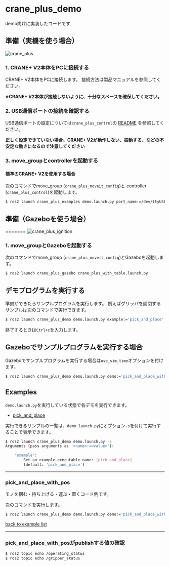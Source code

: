 # crane_plus_demo

demo向けに実装したコードです

## 準備（実機を使う場合）

![crane_plus](https://rt-net.github.io/images/crane-plus/CRANEV2-500x500.png)

### 1. CRANE+ V2本体をPCに接続する

CRANE+ V2本体をPCに接続します。
接続方法は製品マニュアルを参照してください。

**※CRANE+ V2本体が接触しないように、十分なスペースを確保してください。**

### 2. USB通信ポートの接続を確認する

USB通信ポートの設定については`crane_plus_control`の
[README](../../crane_plus_control/README.md)
を参照してください。

**正しく設定できていない場合、CRANE+ V2が動作しない、振動する、などの不安定な動きになるので注意してください**

### 3. move_groupとcontrollerを起動する

#### 標準のCRANE+ V2を使用する場合

次のコマンドでmove_group (`crane_plus_moveit_config`)と
controller (`crane_plus_control`)を起動します。

```sh
$ ros2 launch crane_plus_examples demo.launch.py port_name:=/dev/ttyUSB0
```



## 準備（Gazeboを使う場合）
=======
![crane_plus_ignition](https://rt-net.github.io/images/crane-plus/crane_plus_ignition.png)

### 1. move_groupとGazeboを起動する

次のコマンドでmove_group (`crane_plus_moveit_config`)とGazeboを起動します。

```sh
$ ros2 launch crane_plus_gazebo crane_plus_with_table.launch.py
```

## デモプログラムを実行する

準備ができたらサンプルプログラムを実行します。
例えばグリッパを開閉するサンプルは次のコマンドで実行できます。

```sh
$ ros2 launch crane_plus_demo demo.launch.py example:='pick_and_place'
```

終了するときは`Ctrl+c`を入力します。

## Gazeboでサンプルプログラムを実行する場合

Gazeboでサンプルプログラムを実行する場合は`use_sim_time`オプションを付けます。

```sh
$ ros2 launch crane_plus_demo demo.launch.py demo:='pick_and_place_with_pos' use_sim_time:=true
```

## Examples

`demo.launch.py`を実行している状態で各デモを実行できます。

- [pick_and_place](#pick_and_place)

実行できるサンプルの一覧は、`demo.launch.py`にオプション`-s`を付けて実行することで表示できます。

```sh
$ ros2 launch crane_plus_demo demo.launch.py -s
Arguments (pass arguments as '<name>:=<value>'):

    'example':
        Set an example executable name: [pick_and_place]
        (default: 'pick_and_place')
```

---

### pick_and_place_with_pos

モノを掴む・持ち上げる・運ぶ・置くコード例です。

次のコマンドを実行します。

```sh
$ ros2 launch crane_plus_demo demo.launch.py demo:='pick_and_place_with_pos' use_sim_time:=true
```

[back to example list](#examples)

---

### pick_and_place_with_posがpublishする値の確認
```sh
$ ros2 topic echo /operating_status
$ ros2 topic echo /gripper_status
```
